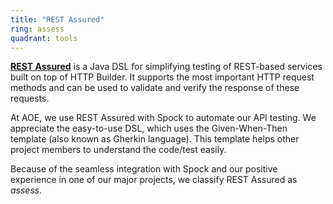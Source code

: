 ```yaml
---
title: "REST Assured"
ring: assess
quadrant: tools
---
```


**[REST Assured](https://github.com/rest-assured/rest-assured)** is a Java DSL for simplifying testing of REST-based services built on top of HTTP Builder.
It supports the most important HTTP request methods and can be used to validate and verify the response of these requests.

At AOE, we use REST Assured with Spock to automate our API testing.
We appreciate the easy-to-use DSL, which uses the Given-When-Then template (also known as Gherkin language).
This template helps other project members to understand the code/test easily.

Because of the seamless integration with Spock and our positive experience in one of our major projects, we classify REST Assured as _assess._

